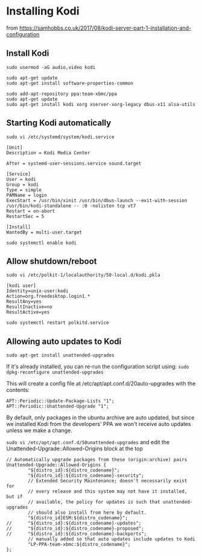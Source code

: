 # Installing Kodi

from https://samhobbs.co.uk/2017/08/kodi-server-part-1-installation-and-configuration

## Install Kodi

```
sudo usermod -aG audio,video kodi

sudo apt-get update
sudo apt-get install software-properties-common

sudo add-apt-repository ppa:team-xbmc/ppa
sudo apt-get update
sudo apt-get install kodi xorg xserver-xorg-legacy dbus-x11 alsa-utils
```

## Starting Kodi automatically


`sudo vi /etc/systemd/system/kodi.service`

```
[Unit]
Description = Kodi Media Center

After = systemd-user-sessions.service sound.target

[Service]
User = kodi
Group = kodi
Type = simple
PAMName = login
ExecStart = /usr/bin/xinit /usr/bin/dbus-launch --exit-with-session /usr/bin/kodi-standalone -- :0 -nolisten tcp vt7
Restart = on-abort
RestartSec = 5

[Install]
WantedBy = multi-user.target
```

`sudo systemctl enable kodi`

## Allow shutdown/reboot

`sudo vi /etc/polkit-1/localauthority/50-local.d/kodi.pkla`

```
[kodi user]
Identity=unix-user:kodi
Action=org.freedesktop.login1.*
ResultAny=yes
ResultInactive=no
ResultActive=yes
```

`sudo systemctl restart polkitd.service`

## Allowing auto updates to Kodi

```
sudo apt-get install unattended-upgrades
```

If it's already installed, you can re-run the configuration script using:
`sudo dpkg-reconfigure unattended-upgrades`

This will create a config file at /etc/apt/apt.conf.d/20auto-upgrades with the contents:

```
APT::Periodic::Update-Package-Lists "1";
APT::Periodic::Unattended-Upgrade "1";
```

By default, only packages in the ubuntu archive are auto updated, but since we installed 
Kodi from the developers' PPA we won't receive auto updates unless we make a change. 

`sudo vi /etc/apt/apt.conf.d/50unattended-upgrades`
and edit the Unattended-Upgrade::Allowed-Origins block at the top

```
// Automatically upgrade packages from these (origin:archive) pairs
Unattended-Upgrade::Allowed-Origins {
        "${distro_id}:${distro_codename}";
        "${distro_id}:${distro_codename}-security";
        // Extended Security Maintenance; doesn't necessarily exist for
        // every release and this system may not have it installed, but if
        // available, the policy for updates is such that unattended-upgrades
        // should also install from here by default.
        "${distro_id}ESM:${distro_codename}";
//      "${distro_id}:${distro_codename}-updates";
//      "${distro_id}:${distro_codename}-proposed";
//      "${distro_id}:${distro_codename}-backports";
        // manually added so that auto updates include updates to Kodi
        "LP-PPA-team-xbmc:${distro_codename}";
};
```
